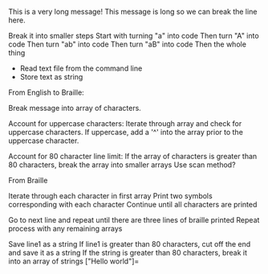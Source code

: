 This is a very long message!  This message is long so we can break the line here.

Break it into smaller steps
Start with turning "a" into code
Then turn "A" into code
Then turn "ab" into code
Then turn "aB" into code
Then the whole thing


- Read text file from the command line
- Store text as string

From English to Braille:

Break message into array of characters.

Account for uppercase characters:
Iterate through array and check for uppercase characters.
If uppercase, add a '^' into the array prior to the uppercase character.

Account for 80 character line limit:
If the array of characters is greater than 80 characters, break the array into smaller arrays
Use scan method?


From Braille

<!-- If the letter is capitalized && the key is hash[array[0]] or hash[array[1]], add ".." and the corresponding characters
Elsif the letter is capitalized && the key is hash[array[2]], add ".0" and the corresponding characters
Else: -->

Iterate through each character in first array
Print two symbols corresponding with each character
Continue until all characters are printed

Go to next line and repeat until there are three lines of braille printed
Repeat process with any remaining arrays

Save line1 as a string
If line1 is greater than 80 characters, cut off the end and save it as a string
If the string is greater than 80 characters, break it into an array of strings
["Hello world"]=
